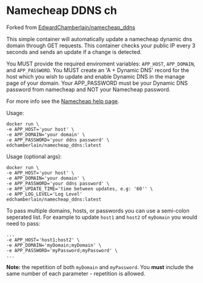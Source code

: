 # Namecheap DDNS ch

Forked from [EdwardChamberlain/namecheap_ddns](https://github.com/EdwardChamberlain/namecheap_ddns)

This simple container will automatically update a namecheap dynamic dns domain through GET requests. This container checks your public IP every 3 seconds and sends an update if a change is detected. 

You MUST provide the required enviroment variables: `APP_HOST`, `APP_DOMAIN`, and `APP_PASSWORD`. You MUST create an 'A + Dynamic DNS' record for the host which you wish to update and enable Dynamic DNS in the manage page of your domain. Your APP_PASSWORD must be your Dynamic DNS password from namecheap and NOT your Namecheap password.

For more info see the [Namecheap help page](https://www.namecheap.com/support/knowledgebase/article.aspx/29/11/how-do-i-use-a-browser-to-dynamically-update-the-hosts-ip/).

Usage:
```
docker run \
-e APP_HOST='your host' \
-e APP_DOMAIN='your domain' \
-e APP_PASSWORD='your ddns password' \
edchamberlain/namecheap_ddns:latest
```

Usage (optional args):
```
docker run \
-e APP_HOST='your host' \
-e APP_DOMAIN='your domain' \
-e APP_PASSWORD='your ddns password' \
-e APP_UPDATE_TIME='time between updates, e.g: '60'' \
-e APP_LOG_LEVEL='Log Level'
edchamberlain/namecheap_ddns:latest
```

To pass multiple domains, hosts, or passwords you can use a semi-colon seperated list. For example to update `host1` and `host2` of `myDomain` you would need to pass:

```
...
-e APP_HOST='host1;host2' \
-e APP_DOMAIN='myDomain;myDomain' \
-e APP_PASSWORD='myPassword;myPassword' \
...
```

**Note:** the repetition of both `myDomain` and `myPassword`. You __must__ include the same number of each parameter - repetition is allowed.

